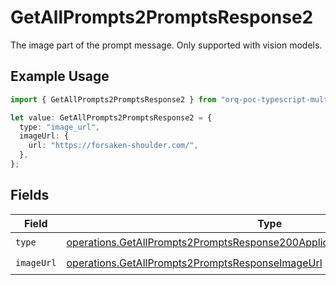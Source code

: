 # GetAllPrompts2PromptsResponse2

The image part of the prompt message. Only supported with vision models.

## Example Usage

```typescript
import { GetAllPrompts2PromptsResponse2 } from "orq-poc-typescript-multi-env-version/models/operations";

let value: GetAllPrompts2PromptsResponse2 = {
  type: "image_url",
  imageUrl: {
    url: "https://forsaken-shoulder.com/",
  },
};
```

## Fields

| Field                                                                                                                                                                    | Type                                                                                                                                                                     | Required                                                                                                                                                                 | Description                                                                                                                                                              |
| ------------------------------------------------------------------------------------------------------------------------------------------------------------------------ | ------------------------------------------------------------------------------------------------------------------------------------------------------------------------ | ------------------------------------------------------------------------------------------------------------------------------------------------------------------------ | ------------------------------------------------------------------------------------------------------------------------------------------------------------------------ |
| `type`                                                                                                                                                                   | [operations.GetAllPrompts2PromptsResponse200ApplicationJSONResponseBodyType](../../models/operations/getallprompts2promptsresponse200applicationjsonresponsebodytype.md) | :heavy_check_mark:                                                                                                                                                       | N/A                                                                                                                                                                      |
| `imageUrl`                                                                                                                                                               | [operations.GetAllPrompts2PromptsResponseImageUrl](../../models/operations/getallprompts2promptsresponseimageurl.md)                                                     | :heavy_check_mark:                                                                                                                                                       | N/A                                                                                                                                                                      |